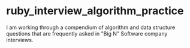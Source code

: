 # ruby_interview_algorithm_practice
I am working through a compendium of algorithm and data structure questions that are frequently asked in "Big N" Software company interviews.

#
